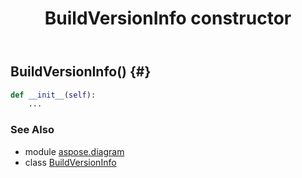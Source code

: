 ﻿---
title: BuildVersionInfo constructor
second_title: Aspose.Diagram for Python via .NET API References
description: 
type: docs
weight: 10
url: /python-net/aspose.diagram/buildversioninfo/__init__/
is_root: false
---

## BuildVersionInfo() {#}



```python
def __init__(self):
    ...
```





### See Also
* module [aspose.diagram](../../)
* class [BuildVersionInfo](/diagram/python-net/aspose.diagram/buildversioninfo)
